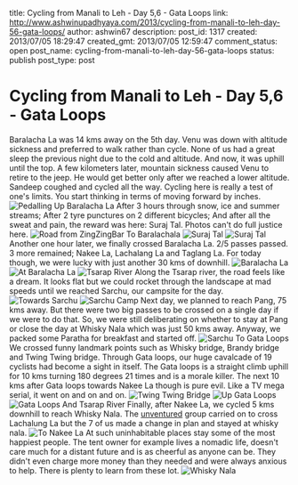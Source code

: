 title: Cycling from Manali to Leh - Day 5,6 - Gata Loops
link: http://www.ashwinupadhyaya.com/2013/cycling-from-manali-to-leh-day-56-gata-loops/
author: ashwin67
description: 
post_id: 1317
created: 2013/07/05 18:29:47
created_gmt: 2013/07/05 12:59:47
comment_status: open
post_name: cycling-from-manali-to-leh-day-56-gata-loops
status: publish
post_type: post

# Cycling from Manali to Leh - Day 5,6 - Gata Loops

Baralacha La was 14 kms away on the 5th day. Venu was down with altitude sickness and preferred to walk rather than cycle. None of us had a great sleep the previous night due to the cold and altitude. And now, it was uphill until the top. A few kilometers later, mountain sickness caused Venu to retire to the jeep. He would get better only after we reached a lower altitude. Sandeep coughed and cycled all the way. Cycling here is really a test of one's limits. You start thinking in terms of moving forward by inches. ![Pedalling Up Baralacha La](https://lh3.googleusercontent.com/-7aI2W0JLpNc/Uda-viPOYkI/AAAAAAAADRA/qCG-ekvpNkM/s400/Pedalling_Up_Baralachala.JPG) After 3 hours through snow, ice and summer streams; After 2 tyre punctures on 2 different bicycles; And after all the sweat and pain, the reward was here: Suraj Tal. Photos can't do full justice here. ![Road from ZingZingBar To Baralachala](https://lh4.googleusercontent.com/-gkHbFmgZPks/Uda-zSQQPoI/AAAAAAAADSU/LHZ03A9NMLM/s400/ZingZingBar_To_Baralachala.JPG) ![Suraj Tal](https://lh5.googleusercontent.com/-Rl4vRPmCcRs/Uda-wgBIzyI/AAAAAAAADRY/_8OL2_vO6PU/s400/SurajTal.JPG) ![Suraj Tal](https://lh5.googleusercontent.com/-q1wX5pzId-g/Uda-w3EXYRI/AAAAAAAADRg/2FgTk7keCHk/s400/SurajTal2.JPG) Another one hour later, we finally crossed Baralacha La. 2/5 passes passed. 3 more remained; Nakee La, Lachalang La and Taglang La. For today though, we were lucky with just another 30 kms of downhill. ![Baralacha La](https://lh3.googleusercontent.com/-MUqxdP6rMJo/Uda-u8TlfFI/AAAAAAAADQs/45kWGaXbNc4/s400/Baralachala.JPG) ![At Baralacha La](https://lh5.googleusercontent.com/-p79k6c08Zyw/Uda-u61TuXI/AAAAAAAADQo/kCvxGNCFrtA/s400/AtBaralachala.JPG) ![Tsarap River](https://lh6.googleusercontent.com/-eJehglKpt6M/Uda-yDqD6dI/AAAAAAAADR8/8H_-C9Gd3qg/s400/Tsarap_River.JPG) Along the Tsarap river, the road feels like a dream. It looks flat but we could rocket through the landscape at mad speeds until we reached Sarchu, our campsite for the day. ![Towards Sarchu](https://lh6.googleusercontent.com/-VxedvcDZoMs/Uda-xfZudhI/AAAAAAAADRs/_f9nZCCZTJU/s400/Towards_Sarchu.JPG) ![Sarchu Camp](https://lh5.googleusercontent.com/-dfz7rlarCMw/Uda-v4yTI1I/AAAAAAAADRE/PQW4QHW3Y_k/s400/Sarchu_Camp2.JPG) Next day, we planned to reach Pang, 75 kms away. But there were two big passes to be crossed on a single day if we were to do that. So, we were still deliberating on whether to stay at Pang or close the day at Whisky Nala which was just 50 kms away. Anyway, we packed some Paratha for breakfast and started off. ![Sarchu To Gata Loops](https://lh4.googleusercontent.com/-Px8_JJqxBTI/Uda-wMKhRqI/AAAAAAAADRM/vTWHh96262k/s400/Sarchu_To_Gata_Loops.JPG) We crossed funny landmark points such as Whisky bridge, Brandy bridge and Twing Twing bridge. Through Gata loops, our huge cavalcade of 19 cyclists had become a sight in itself. The Gata loops is a straight climb uphill for 10 kms turning 180 degrees 21 times and is a morale killer. The next 10 kms after Gata loops towards Nakee La though is pure evil. Like a TV mega serial, it went on and on and on. ![Twing Twing Bridge](https://lh6.googleusercontent.com/-YyX1r7Ct9FM/Uda-ySbig4I/AAAAAAAADR4/xxG9xjv-CTw/s400/TwingTwing_Bridge.JPG) ![Up Gata Loops](https://lh3.googleusercontent.com/-N6EvPh5WN2k/Uda-ymKiSJI/AAAAAAAADSM/9dkuyoEOjLs/s400/Up_Gata_Loops.JPG) ![Gata Loops And Tsarap River](https://lh5.googleusercontent.com/-1qU60J0h9PY/Uda-u8j3ZvI/AAAAAAAADQ4/mtoK54SMtUs/s400/Gata_Loops_And_Tsarap_River.JPG) Finally, after Nakee La, we cycled 5 kms downhill to reach Whisky Nala. The [unventured](http://unventured.com/adventures/cycling-adventures/) group carried on to cross Lachalung La but the 7 of us made a change in plan and stayed at whisky nala. ![To Nakee La](https://lh3.googleusercontent.com/-6LUJwDNaYAQ/Uda-xAeQSnI/AAAAAAAADRk/Gvn64-2BOfM/s400/To_Nakeela.JPG) At such uninhabitable places stay some of the most happiest people. The tent owner for example lives a nomadic life, doesn't care much for a distant future and is as cheerful as anyone can be. They didn't even charge more money than they needed and were always anxious to help. There is plenty to learn from these lot. ![Whisky Nala](https://lh5.googleusercontent.com/-IXwOkMn4WYc/Uda-yzpTdSI/AAAAAAAADSQ/mj--s0BwYpY/s400/Whisky_Nala.JPG)